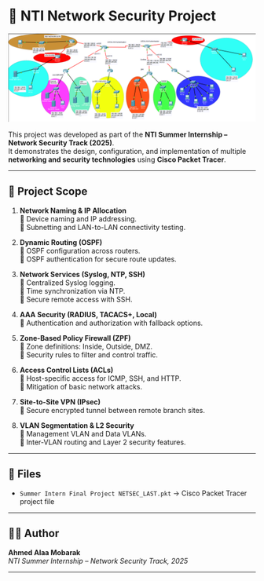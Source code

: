 # 🔐 NTI Network Security Project

![Network Project](Network%20Project.png)

This project was developed as part of the **NTI Summer Internship – Network Security Track (2025)**.  
It demonstrates the design, configuration, and implementation of multiple **networking and security technologies** using **Cisco Packet Tracer**.

---

## 📌 Project Scope

1. **Network Naming & IP Allocation**  
   🔹 Device naming and IP addressing.  
   🔹 Subnetting and LAN-to-LAN connectivity testing.  

2. **Dynamic Routing (OSPF)**  
   🔹 OSPF configuration across routers.  
   🔹 OSPF authentication for secure route updates.  

3. **Network Services (Syslog, NTP, SSH)**  
   🔹 Centralized Syslog logging.  
   🔹 Time synchronization via NTP.  
   🔹 Secure remote access with SSH.  

4. **AAA Security (RADIUS, TACACS+, Local)**  
   🔹 Authentication and authorization with fallback options.  

5. **Zone-Based Policy Firewall (ZPF)**  
   🔹 Zone definitions: Inside, Outside, DMZ.  
   🔹 Security rules to filter and control traffic.  

6. **Access Control Lists (ACLs)**  
   🔹 Host-specific access for ICMP, SSH, and HTTP.  
   🔹 Mitigation of basic network attacks.  

7. **Site-to-Site VPN (IPsec)**  
   🔹 Secure encrypted tunnel between remote branch sites.  

8. **VLAN Segmentation & L2 Security**  
   🔹 Management VLAN and Data VLANs.  
   🔹 Inter-VLAN routing and Layer 2 security features.  

---

## 📂 Files

- `Summer Intern Final Project NETSEC_LAST.pkt` → Cisco Packet Tracer project file  

---

## 👨‍💻 Author

**Ahmed Alaa Mobarak**  
*NTI Summer Internship – Network Security Track, 2025*  

---
